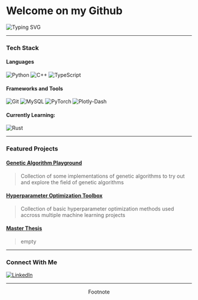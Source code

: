 <h1 align="left">Welcome on my Github </h1>

<p align="left">
  <img src="https://readme-typing-svg.demolab.com?font=Fira+Code&pause=1000&color=F79A0B&width=435&lines=Placeholder+1;Placeholder+2;Placeholder+3" alt="Typing SVG" />
</p>

---

### Tech Stack

#### Languages

![Python](https://img.shields.io/badge/python-yellow?style=for-the-badge&logo=python&logoColor=white)
![C++](https://img.shields.io/badge/c%2B%2B-blue?style=for-the-badge&logo=c%2B%2B&logoColor=white)
![TypeScript](https://img.shields.io/badge/typescript-%233178C6?style=for-the-badge&logo=typescript&logoColor=white)

#### Frameworks and Tools

![Git](https://img.shields.io/badge/git-orange?style=for-the-badge&logo=git&logoColor=white)
![MySQL](https://img.shields.io/badge/mysql-%234479A1?style=for-the-badge&logo=mysql&logoColor=white)
![PyTorch](https://img.shields.io/badge/pytorch-%23EE4C2C?style=for-the-badge&logo=pytorch&logoColor=white)
![Plotly-Dash](https://img.shields.io/badge/plotly%2Fdash-%233F4F75?style=for-the-badge&logo=plotly&logoColor=white)


#### Currently Learning: 

![Rust](https://img.shields.io/badge/rust-black?style=for-the-badge&logo=rust&logoColor=white)


---

### Featured Projects

#### [Genetic Algorithm Playground](https://github.com/yourusername/project-one)
> Collection of some implementations of genetic algorithms to try out and explore the field of genetic algorithms

#### [Hyperparameter Optimization Toolbox](https://github.com/yourusername/dataviz)
> Collection of basic hyperparameter optimization methods used accross multiple machine learning projects

#### [Master Thesis](https://github.com/yourusername/dataviz)
> empty
---

### Connect With Me

[![LinkedIn](https://img.shields.io/badge/-LinkedIn-blue?style=flat-square&logo=Linkedin&logoColor=white&link=https://linkedin.com/in/yourname)](https://linkedin.com/in/yourname)

---

<p align="center">
  Footnote
</p>
